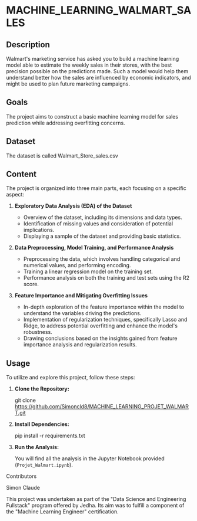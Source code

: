# MACHINE_LEARNING_WALMART_SALES

## Description

Walmart's marketing service has asked you to build a machine learning model able to estimate the weekly sales in their stores, with the best precision possible on the predictions made. Such a model would help them understand better how the sales are influenced by economic indicators, and might be used to plan future marketing campaigns.

## Goals
The project aims to construct a basic machine learning model for sales prediction while addressing overfitting concerns.

## Dataset
The dataset is called Walmart_Store_sales.csv

## Content
The project is organized into three main parts, each focusing on a specific aspect:

1. **Exploratory Data Analysis (EDA) of the Dataset**
   - Overview of the dataset, including its dimensions and data types.
   - Identification of missing values and consideration of potential implications.
   - Displaying a sample of the dataset and providing basic statistics.

2. **Data Preprocessing, Model Training, and Performance Analysis**
   - Preprocessing the data, which involves handling categorical and numerical values, and performing encoding.
   - Training a linear regression model on the training set.
   - Performance analysis on both the training and test sets using the R2 score.

3. **Feature Importance and Mitigating Overfitting Issues**
   - In-depth exploration of the feature importance within the model to understand the variables driving the predictions.
   - Implementation of regularization techniques, specifically Lasso and Ridge, to address potential overfitting and enhance the model's robustness.
   - Drawing conclusions based on the insights gained from feature importance analysis and regularization results.

## Usage

To utilize and explore this project, follow these steps:

1. **Clone the Repository:**

   git clone https://github.com/Simoncld8/MACHINE_LEARNING_PROJET_WALMART.git


2. **Install Dependencies:**

   pip install -r requirements.txt  

3. **Run the Analysis:**

   You will find all the analysis in the Jupyter Notebook provided (`Projet_Walmart.ipynb`).


Contributors

Simon Claude

This project was undertaken as part of the "Data Science and Engineering Fullstack" program offered by Jedha. Its aim was to fulfill a component of the "Machine Learning Engineer" certification.

